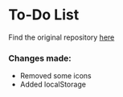 # To-Do List

Find the original repository [here](https://github.com/cutiecoding/js-to-do-list)

### Changes made:

- Removed some icons
- Added localStorage 
